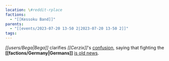 ```yaml
---
location: \#reddit-rplace
factions:
  - "[[Kessoku Band]]"
parents:
  - "[[events/2023-07-20 13-50 2|2023-07-20 13-50 2]]"
tags: 
---
```

*[[users/Bega|Bega]]* clarifies *[[Cerzix]]*'s [confusion](https://discord.com/channels/1093664259273130084/1131230952119615600/1131584434597007360), saying that fighting the **[[factions/Germany|Germans]]** [is old news](https://discord.com/channels/1093664259273130084/1131230952119615600/1131584486136619130).
